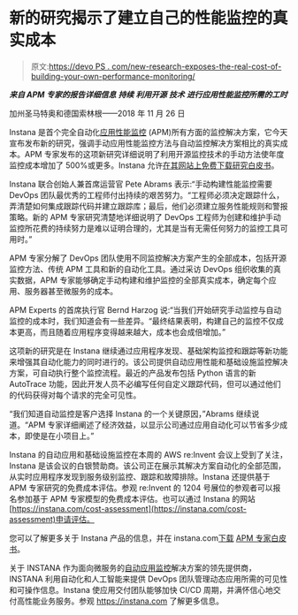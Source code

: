 # 新的研究揭示了建立自己的性能监控的真实成本

> 原文:[https://devo PS . com/new-research-exposes-the-real-cost-of-building-your-own-performance-monitoring/](https://devops.com/new-research-exposes-the-real-cost-of-building-your-own-performance-monitoring/)

***来自 APM 专家的报告详细信息** **持续** **利用开源** **技术** **进行应用性能监控所需的工时***

加州圣马特奥和德国索林根——2018 年 11 月 26 日

Instana 是首个完全自动化[应用性能监控](https://instana.com/application-management) (APM)所有方面的监控解决方案，它今天宣布发布新的研究，强调手动应用性能监控方法与自动监控解决方案相比的真实成本。APM 专家发布的这项新研究详细说明了利用开源监控技术的手动方法使年度监控成本增加了 500%或更多。Instana 允许[在其网站上免费下载研究白皮书](https://instana.com/library/manual-application-monitoring-whitepaper)。

Instana 联合创始人兼首席运营官 Pete Abrams 表示:“手动构建性能监控需要 DevOps 团队最优秀的工程师付出持续的艰苦努力。“工程师必须决定跟踪什么，弄清楚如何集成跟踪代码并建立跟踪库；最后，他们必须建立服务性能规则和警报策略。新的 APM 专家研究清楚地详细说明了 DevOps 工程师为创建和维护手动监控所花费的持续努力是难以证明合理的，尤其是当有无需任何努力的监控工具可用时。”

APM 专家分解了 DevOps 团队使用不同监控解决方案产生的全部成本，包括开源监控方法、传统 APM 工具和新的自动化工具。通过采访 DevOps 组织收集的真实数据，APM 专家能够确定手动构建和维护监控的全部真实成本，确定每个应用、服务器甚至微服务的成本。

APM Experts 的首席执行官 Bernd Harzog 说:“当我们开始研究手动监控与自动监控的成本时，我们知道会有一些差异。“最终结果表明，构建自己的监控不仅成本更高，而且随着应用程序变得越来越大，成本也会成倍增加。”

这项新的研究是在 Instana 继续通过应用程序发现、基础架构监控和跟踪等新功能来增强其自动化能力的同时进行的。该公司提供自动应用性能和基础设施监控解决方案，可自动执行整个监控流程。最近的产品发布包括 Python 语言的新 AutoTrace 功能，因此开发人员不必编写任何自定义跟踪代码，但可以通过他们的代码获得对每个请求的完全可见性。

“我们知道自动监控是客户选择 Instana 的一个关键原因，”Abrams 继续说道。“APM 专家详细阐述了经济效益，以显示公司通过应用自动化可以节省多少成本，即使是在小项目上。”

Instana 的自动应用和基础设施监控在本周的 AWS re:Invent 会议上受到了关注，Instana 是该会议的白银赞助商。该公司正在展示其解决方案自动化的全部范围，从实时应用程序发现到服务级别监控、跟踪和故障排除。Instana 还提供基于 APM 专家研究的免费成本评估。参观 re:Invent 的 1204 号展位的参观者可以报名参加基于 APM 专家模型的免费成本评估。也可以通过 Instana 的网站[https://instana.com/cost-assessment](https://instana.com/cost-assessment)申请评估。

您可以了解更多关于 Instana 产品的信息，并在 instana.com[下载](https://instana.com/) [APM 专家白皮书](https://instana.com/library/manual-application-monitoring-whitepaper)。

关于 INSTANA
作为面向微服务的[自动应用监控](https://instana.com/application-management)解决方案的领先提供商，INSTANA 利用自动化和人工智能来提供 DevOps 团队管理动态应用所需的可见性和可操作信息。Instana 使应用交付团队能够加快 CI/CD 周期，并满怀信心地交付高性能业务服务。参观 https://instana.com 了解更多信息。

###